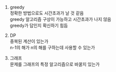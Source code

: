 1. greedy  
정확한 방법으로도 시간초과가 날 것 같음  
greedy 알고리즘 구상이 가능하고 시간초과가 나지 않음  
greedy가 답인지 확신하기 힘듬  

2. DP  
중복된 계산이 있는가  
n-1의 해가 n의 해를 구하는데 사용할 수 있는가  

3. 그래프  
문제를 그래프의 특정 알고리즘으로 바꿀지 있는가  

